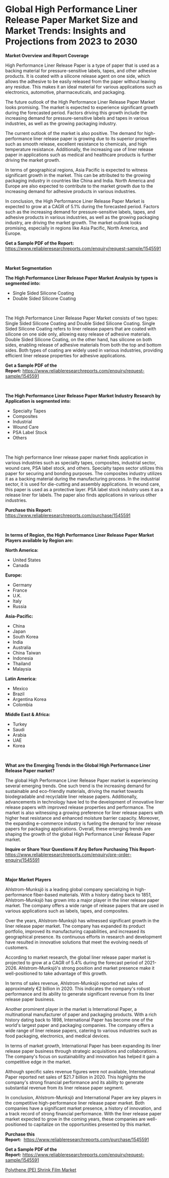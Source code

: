 <p><h1>Global High Performance Liner Release Paper Market Size and Market Trends: Insights and Projections from 2023 to 2030</h1></p><p><strong>Market Overview and Report Coverage</strong></p>
<p><p>High Performance Liner Release Paper is a type of paper that is used as a backing material for pressure-sensitive labels, tapes, and other adhesive products. It is coated with a silicone release agent on one side, which allows the adhesive to be easily released from the paper without leaving any residue. This makes it an ideal material for various applications such as electronics, automotive, pharmaceuticals, and packaging.</p><p>The future outlook of the High Performance Liner Release Paper Market looks promising. The market is expected to experience significant growth during the forecasted period. Factors driving this growth include the increasing demand for pressure-sensitive labels and tapes in various industries, as well as the growing packaging industry.</p><p>The current outlook of the market is also positive. The demand for high-performance liner release paper is growing due to its superior properties such as smooth release, excellent resistance to chemicals, and high temperature resistance. Additionally, the increasing use of liner release paper in applications such as medical and healthcare products is further driving the market growth.</p><p>In terms of geographical regions, Asia Pacific is expected to witness significant growth in the market. This can be attributed to the growing packaging industry in countries like China and India. North America and Europe are also expected to contribute to the market growth due to the increasing demand for adhesive products in various industries.</p><p>In conclusion, the High Performance Liner Release Paper Market is expected to grow at a CAGR of 5.1% during the forecasted period. Factors such as the increasing demand for pressure-sensitive labels, tapes, and adhesive products in various industries, as well as the growing packaging industry, are driving the market growth. The market outlook looks promising, especially in regions like Asia Pacific, North America, and Europe.</p></p>
<p><strong>Get a Sample PDF of the Report:</strong> <a href="https://www.reliableresearchreports.com/enquiry/request-sample/1545591">https://www.reliableresearchreports.com/enquiry/request-sample/1545591</a></p>
<p>&nbsp;</p>
<p><strong>Market Segmentation</strong></p>
<p><strong>The High Performance Liner Release Paper Market Analysis by types is segmented into:</strong></p>
<p><ul><li>Single Sided Silicone Coating</li><li>Double Sided Silicone Coating</li></ul></p>
<p>&nbsp;</p>
<p><p>The High Performance Liner Release Paper Market consists of two types: Single Sided Silicone Coating and Double Sided Silicone Coating. Single Sided Silicone Coating refers to liner release papers that are coated with silicone on one side only, allowing easy release of adhesive materials. Double Sided Silicone Coating, on the other hand, has silicone on both sides, enabling release of adhesive materials from both the top and bottom sides. Both types of coating are widely used in various industries, providing efficient liner release properties for adhesive applications.</p></p>
<p><strong>Get a Sample PDF of the Report:</strong>&nbsp;<a href="https://www.reliableresearchreports.com/enquiry/request-sample/1545591">https://www.reliableresearchreports.com/enquiry/request-sample/1545591</a></p>
<p>&nbsp;</p>
<p><strong>The High Performance Liner Release Paper Market Industry Research by Application is segmented into:</strong></p>
<p><ul><li>Specialty Tapes</li><li>Composites</li><li>Industrial</li><li>Wound Care</li><li>PSA Label Stock</li><li>Others</li></ul></p>
<p>&nbsp;</p>
<p><p>The high performance liner release paper market finds application in various industries such as specialty tapes, composites, industrial sector, wound care, PSA label stock, and others. Specialty tapes sector utilizes this paper for securing and bonding purposes. The composites industry utilizes it as a backing material during the manufacturing process. In the industrial sector, it is used for die-cutting and assembly applications. In wound care, this paper is used as a protective layer. PSA label stock industry uses it as a release liner for labels. The paper also finds applications in various other industries.</p></p>
<p><strong>Purchase this Report:</strong>&nbsp; <a href="https://www.reliableresearchreports.com/purchase/1545591">https://www.reliableresearchreports.com/purchase/1545591</a></p>
<p>&nbsp;</p>
<p><strong>In terms of Region, the High Performance Liner Release Paper Market Players available by Region are:</strong></p>
<p>
    <p> <strong> North America: </strong>
        <ul>
            <li>United States</li>
            <li>Canada</li>
        </ul>
        </p> 
    <p> <strong> Europe: </strong>
        <ul>
            <li>Germany</li>
            <li>France</li>
            <li>U.K.</li>
            <li>Italy</li>
            <li>Russia</li>
        </ul>
        </p> 
    <p> <strong> Asia-Pacific: </strong>
        <ul>
            <li>China</li>
            <li>Japan</li>
            <li>South Korea</li>
            <li>India</li>
            <li>Australia</li>
            <li>China Taiwan</li>
            <li>Indonesia</li>
            <li>Thailand</li>
            <li>Malaysia</li>
        </ul>
        </p> 
    <p> <strong> Latin America: </strong>
        <ul>
            <li>Mexico</li>
            <li>Brazil</li>
            <li>Argentina Korea</li>
            <li>Colombia</li>
        </ul>
        </p> 
    <p> <strong> Middle East & Africa: </strong>
        <ul>
            <li>Turkey</li>
            <li>Saudi</li>
            <li>Arabia</li>
            <li>UAE</li>
            <li>Korea</li>
        </ul>
    </p>
    </p>
<p>&nbsp;</p>
<p><strong>What are the Emerging Trends in the Global High Performance Liner Release Paper market?</strong></p>
<p><p>The global High Performance Liner Release Paper market is experiencing several emerging trends. One such trend is the increasing demand for sustainable and eco-friendly materials, driving the market towards biodegradable and recyclable liner release papers. Additionally, advancements in technology have led to the development of innovative liner release papers with improved release properties and performance. The market is also witnessing a growing preference for liner release papers with higher heat resistance and enhanced moisture barrier capacity. Moreover, the expanding e-commerce industry is fueling the demand for liner release papers for packaging applications. Overall, these emerging trends are shaping the growth of the global High Performance Liner Release Paper market.</p></p>
<p><strong>Inquire or Share Your Questions If Any Before Purchasing This Report</strong>- <a href="https://www.reliableresearchreports.com/enquiry/pre-order-enquiry/1545591">https://www.reliableresearchreports.com/enquiry/pre-order-enquiry/1545591</a></p>
<p>&nbsp;</p>
<p><strong>Major Market Players</strong></p>
<p><p>Ahlstrom-Munksjö is a leading global company specializing in high-performance fiber-based materials. With a history dating back to 1851, Ahlstrom-Munksjö has grown into a major player in the liner release paper market. The company offers a wide range of release papers that are used in various applications such as labels, tapes, and composites.</p><p>Over the years, Ahlstrom-Munksjö has witnessed significant growth in the liner release paper market. The company has expanded its product portfolio, improved its manufacturing capabilities, and increased its geographical presence. Its continuous efforts in research and development have resulted in innovative solutions that meet the evolving needs of customers.</p><p>According to market research, the global liner release paper market is projected to grow at a CAGR of 5.4% during the forecast period of 2021-2026. Ahlstrom-Munksjö's strong position and market presence make it well-positioned to take advantage of this growth.</p><p>In terms of sales revenue, Ahlstrom-Munksjö reported net sales of approximately €2 billion in 2020. This indicates the company's robust performance and its ability to generate significant revenue from its liner release paper business.</p><p>Another prominent player in the market is International Paper, a multinational manufacturer of paper and packaging products. With a rich history dating back to 1898, International Paper has become one of the world's largest paper and packaging companies. The company offers a wide range of liner release papers, catering to various industries such as food packaging, electronics, and medical devices.</p><p>In terms of market growth, International Paper has been expanding its liner release paper business through strategic acquisitions and collaborations. The company's focus on sustainability and innovation has helped it gain a competitive edge in the market.</p><p>Although specific sales revenue figures were not available, International Paper reported net sales of $21.7 billion in 2020. This highlights the company's strong financial performance and its ability to generate substantial revenue from its liner release paper segment.</p><p>In conclusion, Ahlstrom-Munksjö and International Paper are key players in the competitive high-performance liner release paper market. Both companies have a significant market presence, a history of innovation, and a track record of strong financial performance. With the liner release paper market expected to grow in the coming years, these companies are well-positioned to capitalize on the opportunities presented by this market.</p></p>
<p><strong>Purchase this Report:</strong>&nbsp;&nbsp;<a href="https://www.reliableresearchreports.com/purchase/1545591">https://www.reliableresearchreports.com/purchase/1545591</a></p>
<p></p>
<p><strong>Get a Sample PDF of the Report:</strong>&nbsp;<a href="https://www.reliableresearchreports.com/enquiry/request-sample/1545591">https://www.reliableresearchreports.com/enquiry/request-sample/1545591</a></p>
<p><p><a href="https://github.com/RichRobinson5/Market-Research-Report-List-2/blob/main/polythene-pe-shrink-film-market.md">Polythene (PE) Shrink Film Market</a></p></p>